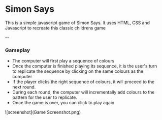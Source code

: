 # Simon Says

This is a simple javascript game of Simon Says. It uses HTML, CSS and Javascript to recreate this classic childrens game 

--

### Gameplay 

* The computer will first play a sequence of colours 
* Once the computer is finished playing its sequence, it is the user's turn to replicate the sequence by clicking on the same colours as the computer
* If the player clicks the right sequence of colours, it will proceed to the next round. 
* During each round, the computer will incrementally add colours to the pattern for the user to replicate. 
* Once the game is over, you can click to play again 


![screenshot](Game Screenshot.png)


